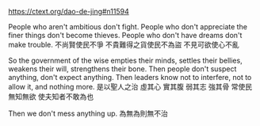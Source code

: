 https://ctext.org/dao-de-jing#n11594

People who aren't ambitious
don't fight.
People who don't appreciate the finer things
don't become thieves.
People who don't have dreams
don't make trouble.
不尚賢使民不爭
不貴難得之貨使民不為盜
不見可欲使心不亂

So the government of the wise
empties their minds,
settles their bellies,
weakens their will,
strengthens their bone.
Then people
don't suspect anything,
don't expect anything.
Then leaders
know not to interfere,
not to allow it,
and nothing more.
是以聖人之治
虛其心
實其腹
弱其志
強其骨
常使民無知無欲
使夫知者不敢為也

Then we don't mess anything up.
為無為則無不治
